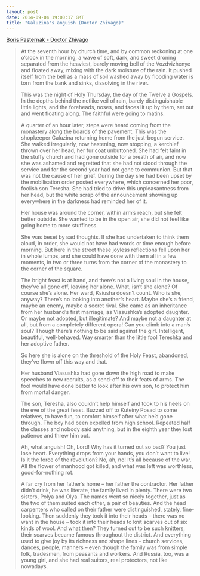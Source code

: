 ```yaml
---
layout: post
date: 2014-09-04 19:00:17 GMT
title: "Galuzina's anguish (Doctor Zhivago)"
---
```

<a href="http://www.amazon.in/gp/product/0099541246/ref=as_li_tl?ie=UTF8&amp;camp=3626&amp;creative=24822&amp;creativeASIN=0099541246&amp;linkCode=as2&amp;tag=arpstum-21">Boris Pasternak - Doctor Zhivago</a><img src="http://ir-in.amazon-adsystem.com/e/ir?t=arpstum-21&amp;l=as2&amp;o=31&amp;a=0099541246" width="1" height="1" border="0" alt="" style="border:none !important; margin:0px !important;"/>

<blockquote><p>At the seventh hour by church time, and by common reckoning at one o’clock in the morning, a wave of soft, dark, and sweet droning separated from the heaviest, barely moving bell of the Vozdvizhenye and floated away, mixing with the dark moisture of the rain. It pushed itself from the bell as a mass of soil washed away by flooding water is torn from the bank and sinks, dissolving in the river. </p>

<p>This was the night of Holy Thursday, the day of the Twelve a Gospels. In the depths behind the netlike veil of rain, barely distinguishable little lights, and the foreheads, noses, and faces lit up by them, set out and went floating along. The faithful were going to matins. </p>

<p>A quarter of an hour later, steps were heard coming from the monastery along the boards of the pavement. This was the shopkeeper Galuzina returning home from the just-begun service. She walked irregularly, now hastening, now stopping, a kerchief thrown over her head, her fur coat unbuttoned. She had felt faint in the stuffy church and had gone outside for a breath of air, and now she was ashamed and regretted that she had not stood through the service and for the second year had not gone to communion. But that was not the cause of her grief. During the day she had been upset by the mobilisation order posted everywhere, which concerned her poor, foolish son Teresha. She had tried to drive this unpleasantness from her head, but the white scrap of the announcement showing up everywhere in the darkness had reminded her of it. </p>

<p>Her house was around the corner, within arm’s reach, but she felt better outside. She wanted to be in the open air, she did not feel like going home to more stuffiness. </p>

<p>She was beset by sad thoughts. If she had undertaken to think them aloud, in order, she would not have had words or time enough before morning. But here in the street these joyless reflections fell upon her in whole lumps, and she could have done with them all in a few moments, in two or three turns from the corner of the monastery to the corner of the square. </p>

<p>The bright feast is at hand, and there’s not a living soul in the house, they’ve all gone off, leaving her alone. What, isn’t she alone? Of course she’s alone. Her ward, Ksiusha doesn’t count. Who is she, anyway? There’s no looking into another’s heart. Maybe she’s a friend, maybe an enemy, maybe a secret rival. She came as an inheritance from her husband’s first marriage, as Vlasushka’s adopted daughter. Or maybe not adopted, but illegitimate? And maybe not a daughter at all, but from a completely different opera! Can you climb into a man’s soul? Though there’s nothing to be said against the girl. Intelligent, beautiful, well-behaved. Way smarter than the little fool Tereshka and her adoptive father. </p>

<p>So here she is alone on the threshold of the Holy Feast, abandoned, they’ve flown off this way and that. </p>

<p>Her husband Vlasushka had gone down the high road to make speeches to new recruits, as a send-off to their feats of arms. The fool would have done better to look after his own son, to protect him from mortal danger. </p>

<p>The son, Teresha, also couldn’t help himself and took to his heels on the eve of the great feast. Buzzed off to Kuteiny Posad to some relatives, to have fun, to comfort himself after what he’d gone through. The boy had been expelled from high school. Repeated half the classes and nobody said anything, but in the eighth year they lost patience and threw him out. </p>

<p>Ah, what anguish! Oh, Lord! Why has it turned out so bad? You just lose heart. Everything drops from your hands, you don’t want to live! Is it the force of the revolution? No, ah, no! It’s all because of the war. All the flower of manhood got killed, and what was left was worthless, good-for-nothing rot. </p>

<p>A far cry from her father’s home – her father the contractor. Her father didn’t drink, he was literate, the family lived in plenty. There were two sisters, Polya and Olya. The names went so nicely together, just as the two of them suited each other, a pair of beauties. And the head carpenters who called on their father were distinguished, stately, fine-looking. Then suddenly they took it into their heads – there was no want in the house – took it into their heads to knit scarves out of six kinds of wool. And what then? They turned out to be such knitters, their scarves became famous throughout the district. And everything used to give joy by its richness and shape lines – church services, dances, people, manners – even though the family was from simple folk, tradesmen, from peasants and workers. And Russia, too, was a young girl, and she had real suitors, real protectors, not like nowadays.</p></blockquote>
